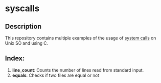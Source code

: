 # syscalls

## Description

This repository contains multiple examples of the usage of [system calls](https://en.wikipedia.org/wiki/System_call) on Unix SO and using C.

## Index:
1. **line_count**: Counts the number of lines read from standard input.
2. **equals**: Checks if two files are equal or not
